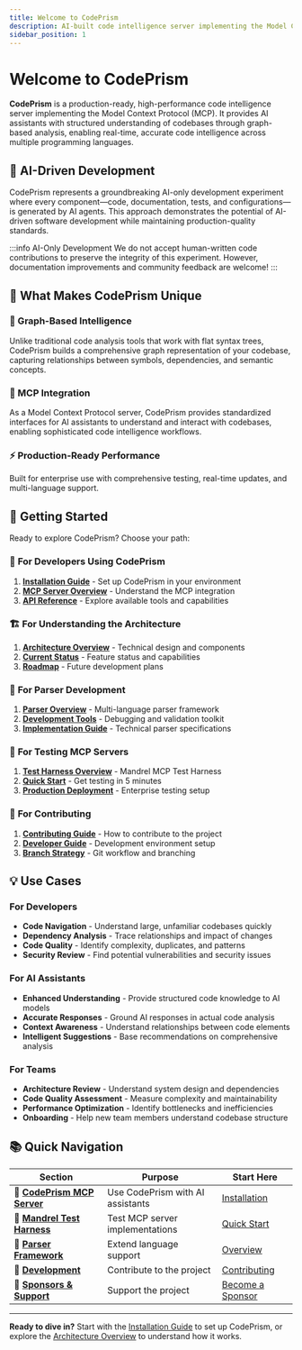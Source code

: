 ```yaml
---
title: Welcome to CodePrism
description: AI-built code intelligence server implementing the Model Context Protocol (MCP)
sidebar_position: 1
---
```


# Welcome to CodePrism

**CodePrism** is a production-ready, high-performance code intelligence server implementing the Model Context Protocol (MCP). It provides AI assistants with structured understanding of codebases through graph-based analysis, enabling real-time, accurate code intelligence across multiple programming languages.

## 🤖 AI-Driven Development

CodePrism represents a groundbreaking AI-only development experiment where every component—code, documentation, tests, and configurations—is generated by AI agents. This approach demonstrates the potential of AI-driven software development while maintaining production-quality standards.

:::info AI-Only Development
We do not accept human-written code contributions to preserve the integrity of this experiment. However, documentation improvements and community feedback are welcome!
:::

## 🌟 What Makes CodePrism Unique

### 🔗 Graph-Based Intelligence
Unlike traditional code analysis tools that work with flat syntax trees, CodePrism builds a comprehensive graph representation of your codebase, capturing relationships between symbols, dependencies, and semantic concepts.

### 🔌 MCP Integration
As a Model Context Protocol server, CodePrism provides standardized interfaces for AI assistants to understand and interact with codebases, enabling sophisticated code intelligence workflows.

### ⚡ Production-Ready Performance
Built for enterprise use with comprehensive testing, real-time updates, and multi-language support.

## 🚀 Getting Started

Ready to explore CodePrism? Choose your path:

### 🔧 **For Developers Using CodePrism**
1. **[Installation Guide](mcp-server/getting-started/installation)** - Set up CodePrism in your environment
2. **[MCP Server Overview](mcp-server/overview)** - Understand the MCP integration
3. **[API Reference](mcp-server/api-reference)** - Explore available tools and capabilities

### 🏗️ **For Understanding the Architecture** 
1. **[Architecture Overview](mcp-server/architecture/overview)** - Technical design and components
2. **[Current Status](mcp-server/architecture/current-status)** - Feature status and capabilities
3. **[Roadmap](mcp-server/architecture/roadmap)** - Future development plans

### 🔬 **For Parser Development**
1. **[Parser Overview](parsers/overview)** - Multi-language parser framework
2. **[Development Tools](parsers/development-tools)** - Debugging and validation toolkit
3. **[Implementation Guide](parsers/specification)** - Technical parser specifications

### 🧪 **For Testing MCP Servers**
1. **[Test Harness Overview](test-harness/)** - Mandrel MCP Test Harness
2. **[Quick Start](test-harness/getting-started/quick-start)** - Get testing in 5 minutes
3. **[Production Deployment](test-harness/production-deployment)** - Enterprise testing setup

### 👥 **For Contributing**
1. **[Contributing Guide](development/contributing)** - How to contribute to the project
2. **[Developer Guide](development/developer-guide)** - Development environment setup
3. **[Branch Strategy](development/branch-strategy)** - Git workflow and branching

## 💡 Use Cases

### For Developers
- **Code Navigation** - Understand large, unfamiliar codebases quickly
- **Dependency Analysis** - Trace relationships and impact of changes
- **Code Quality** - Identify complexity, duplicates, and patterns
- **Security Review** - Find potential vulnerabilities and security issues

### For AI Assistants
- **Enhanced Understanding** - Provide structured code knowledge to AI models
- **Accurate Responses** - Ground AI responses in actual code analysis
- **Context Awareness** - Understand relationships between code elements
- **Intelligent Suggestions** - Base recommendations on comprehensive analysis

### For Teams
- **Architecture Review** - Understand system design and dependencies
- **Code Quality Assessment** - Measure complexity and maintainability
- **Performance Optimization** - Identify bottlenecks and inefficiencies
- **Onboarding** - Help new team members understand codebase structure

## 📚 Quick Navigation

| Section | Purpose | Start Here |
|---------|---------|------------|
| 🔧 **[CodePrism MCP Server](mcp-server/)** | Use CodePrism with AI assistants | [Installation](mcp-server/getting-started/installation) |
| 🧪 **[Mandrel Test Harness](test-harness/)** | Test MCP server implementations | [Quick Start](test-harness/getting-started/quick-start) |
| 🔬 **[Parser Framework](parsers/)** | Extend language support | [Overview](parsers/overview) |
| 👥 **[Development](development/)** | Contribute to the project | [Contributing](development/contributing) |
| 💝 **[Sponsors & Support](Sponsors)** | Support the project | [Become a Sponsor](Sponsors#-become-a-sponsor) |

---

**Ready to dive in?** Start with the [Installation Guide](mcp-server/getting-started/installation) to set up CodePrism, or explore the [Architecture Overview](mcp-server/architecture/overview) to understand how it works.
